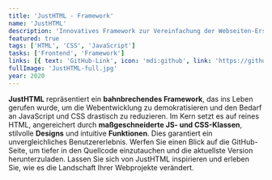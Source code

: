 ```yaml
---
title: 'JustHTML - Framework'
name: 'JustHTML'
description: 'Innovatives Framework zur Vereinfachung der Webseiten-Erstellung'
featured: true
tags: ['HTML', 'CSS', 'JavaScript']
tasks: ['Frontend', 'Framework']
links: [{ text: 'GitHub-Link', icon: 'mdi:github', link: 'https://github.com/Aquitano/JustHTML' }]
fullImage: 'JustHTML-full.jpg'
year: 2020
---
```


**JustHTML** repräsentiert ein **bahnbrechendes Framework**, das ins Leben gerufen wurde, um die Webentwicklung zu demokratisieren und den Bedarf an JavaScript und CSS drastisch zu reduzieren. Im Kern setzt es auf reines HTML, angereichert durch **maßgeschneiderte JS- und CSS-Klassen**, stilvolle **Designs** und intuitive **Funktionen**. Dies garantiert ein unvergleichliches Benutzererlebnis. Werfen Sie einen Blick auf die GitHub-Seite, um tiefer in den Quellcode einzutauchen und die aktuellste Version herunterzuladen. Lassen Sie sich von JustHTML inspirieren und erleben Sie, wie es die Landschaft Ihrer Webprojekte verändert.
